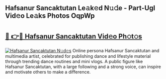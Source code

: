 ## Hafsanur Sancaktutan Le𝚊k𝚎d N𝚞𝚍e - Part-Ugl Vid𝚎o Le𝚊ks Photos OqpWp

# <h2><a href="http://fbdqgqf.evod.top/?m=Hafsanur+Sancaktutan">🔗 👉🔴 Hafsanur Sancaktutan Vid𝚎o Ph𝚘t𝚘s</a></h2>

[![Hafsanur Sancaktutan N𝚞d𝚎s](https://i.imgur.com/8V9OHl7.gif)](http://fbdqgqf.evod.top/?m=Hafsanur+Sancaktutan)
Online persona Hafsanur Sancaktutan and multimedia artist, celebrated for publishing dance and lifestyle material through trending dance routines and mini vlogs. A public figure like Hafsanur Sancaktutan, with a large following and a strong voice, can inspire and motivate others to make a difference. 
